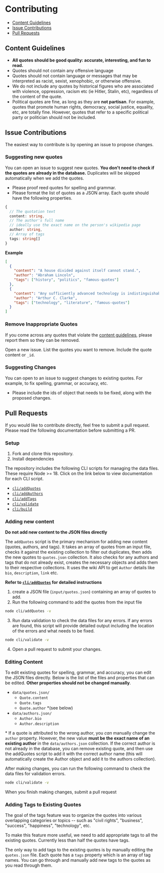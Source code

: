 # Contributing

- [Content Guidelines](#content-guidelines)
- [Issue Contributions](#issue-contributions)
- [Pull Requests](#pull-requests)

## Content Guidelines

- **All quotes should be good quality: accurate, interesting, and fun to read.**
- Quotes should not contain any offensive language
- Quotes should not contain language or messages that may be interpreted as racist, sexist, xenophobic, or otherwise offensive. 
- We do not include any quotes by historical figures who are associated with violence, oppression, racism etc (ie Hitler, Stalin, etc), regardless of the content of the quote.
- Political quotes are fine, as long as they are **not partisan**. For example, quotes that promote human rights, democracy, social justice, equality, etc, are totally fine. However, quotes that refer to a specific political party or politician should not be included.  
 
## Issue Contributions 

The easiest way to contribute is by opening an issue to propose changes. 

### Suggesting new quotes

You can open an issue to suggest new quotes. **You don't need to check if the quotes are already in the database.** Duplicates will be skipped automatically when we add the quotes. 

- Please proof reed quotes for spelling and grammar. 
- Please format the list of quotes as a JSON array.  Each quote should have the following properties. 

```ts
{
  // The quotation text
  content: string,
  // The author's full name 
  // ideally use the exact name on the person's wikipedia page
  author: string,
  // Array of tags
  tags: string[]
}
```
**Example**
```json
[
  {
    "content": "A house divided against itself cannot stand.",
    "author": "Abraham Lincoln",
    "tags": ["history", "politics", "famous-quotes"]
  },
  {
    "content": "Any sufficiently advanced technology is indistinguishable from magic",
    "author": "Arthur C. Clarke",
    "tags": ["technology", "literature", "famous-quotes"]
  }
]
```
### Remove Inappropriate Quotes

If you come across any quotes that violate the [content guidelines](#content-guidelines), please report them so they can be removed. 

Open a new issue. List the quotes you want to remove. Include the quote content or `_id`. 
### Suggesting Changes

You can open to an issue to suggest changes to existing quotes. For example, to fix spelling, grammar, or accuracy, etc.

- Please include the ids of object that needs to be fixed, along with the proposed changes. 

## Pull Requests

If you would like to contribute directly, feel free to submit a pull request. Please read the following documentation before submitting a PR. 
### Setup

1. Fork and clone this repository. 
2. Install dependencies 

The repository includes the following CLI scripts for managing the data files.  These require Node >= 18. Click on the link below to view documentation for each CLI script. 

- [`cli/addQuotes`](./cli/addQuotes/README.md)
- [`cli/addAuthors`](./cli/addAuthors/README.md)
- [`cli/addTags`](./cli/addTags/README.md)
- [`cli/validate`](./cli/validate/README.md)
- [`cli/build`](./cli/build/README.md)

### Adding new content

**Do not add new content to the JSON files directly**

The `addQuotes` script is the primary mechanism for adding new content (quotes, authors, and tags). It takes an array of quotes from an input file, checks it against the existing collection to filter out duplicates, then adds the new quotes to `quotes.json` collection. It also checks for any authors and tags that do not already exist, creates the necessary objects and adds them to their respective collections. It uses the wiki API to get `Author` details like `bio`, `description`, `link` etc.

**Refer to [`cli/addQuotes`](./cli/addQuotes/README.md) for detailed instructions**

1. create a JSON file (`input/quotes.json`) containing an array of quotes to add.
2. Run the following command to add the quotes from the input file 
```sh
node cli/addQuotes -v
```
3. Run data validation to check the data files for any errors.  If any errors are found, this script will provide detailed output including the location of the errors and what needs to be fixed. 
```sh 
node cli/validate -v
```
4. Open a pull request to submit your changes. 

### Editing Content

To edit existing quotes for spelling, grammar, and accuracy, you can edit the JSON files directly. Below is the list of the files and properties that can be edited.  **Other properties should not be changed manually**. 

- `data/quotes.json/`
  - `Quote.content`
  - `Quote.tags`
  - `Quote.author` *(see below)
- `data/authors.json/`
  - `Author.bio`
  - `Author.description`

\* If a quote is attributed to the wrong author, you _can_ manually change the `author` property. However, the new value **must be the exact name of an existing author** in the `data/authors.json` collection.  If the correct author is not already in the database, you can remove existing quote, and then use the addQuotes script to add it with the correct author name (this will automatically create the Author object and add it to the authors collection). 

After making changes, you can run the following command to check the data files for validation errors. 

```sh
node cli/validate -v
```
When you finish making changes, submit a pull request

### Adding Tags to Existing Quotes 

The goal of the tags feature was to organize the quotes into various overlapping categories or topics -- such as "civil rights", "business", "success", "happiness", "technology", etc. 

To make this feature more useful, we need to add appropriate tags to all the existing quotes. Currently less than half the quotes have tags. 

The only way to add tags to the existing quotes is by manually editing the `quotes.json` file. Each quote has a `tags` property which is an array of tag names. You can go through and manually add new tags to the quotes as you read through them. 






